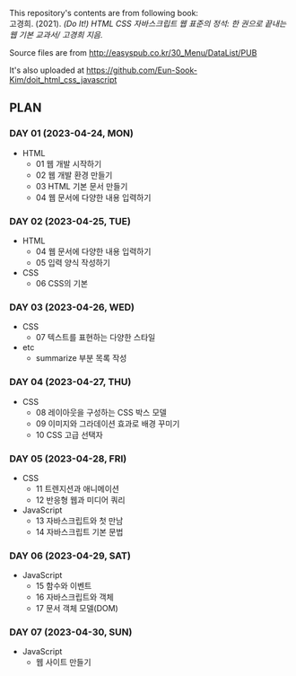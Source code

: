 This repository's contents are from following book: <br>
고경희. (2021). <i>(Do It!) HTML CSS 자바스크립트 웹 표준의 정석: 한 권으로 끝내는 웹 기본 교과서/ 고경희 지음.</i>

Source files are from http://easyspub.co.kr/30_Menu/DataList/PUB 

It's also uploaded at https://github.com/Eun-Sook-Kim/doit_html_css_javascript 



## PLAN
### DAY 01 (2023-04-24, MON) 
* HTML
    * 01 웹 개발 시작하기
    * 02 웹 개발 환경 만들기
    * 03 HTML 기본 문서 만들기
    * 04 웹 문서에 다양한 내용 입력하기

### DAY 02 (2023-04-25, TUE)
* HTML
    * 04 웹 문서에 다양한 내용 입력하기
    * 05 입력 양식 작성하기
* CSS
    * 06 CSS의 기본

### DAY 03 (2023-04-26, WED)
* CSS
    * 07 텍스트를 표현하는 다양한 스타일
* etc
    * summarize 부분 목록 작성

### DAY 04 (2023-04-27, THU)
* CSS 
    * 08 레이아웃을 구성하는 CSS 박스 모델
    * 09 이미지와 그라데이션 효과로 배경 꾸미기
    * 10 CSS 고급 선택자

### DAY 05 (2023-04-28, FRI)
* CSS
    * 11 트렌지션과 애니메이션
    * 12 반응형 웹과 미디어 쿼리
* JavaScript
    * 13 자바스크립트와 첫 만남
    * 14 자바스크립트 기본 문법

### DAY 06 (2023-04-29, SAT)
* JavaScript
    * 15 함수와 이벤트
    * 16 자바스크립트와 객체
    * 17 문서 객체 모델(DOM)

### DAY 07 (2023-04-30, SUN)
* JavaScript
    * 웹 사이트 만들기 